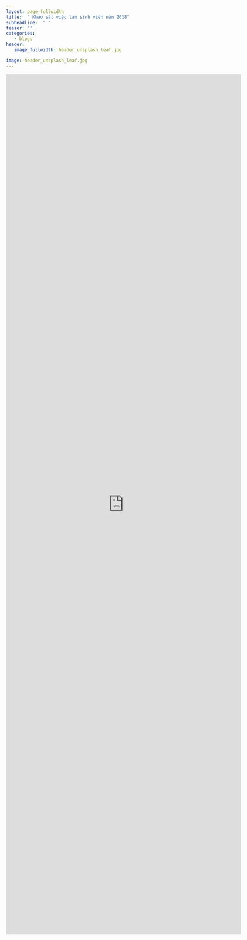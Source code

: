 ```yaml
---
layout: page-fullwidth
title:  " Khảo sát việc làm sinh viên năm 2018"
subheadline:  " "
teaser: ""
categories: 
   - blogs
header:
   image_fullwidth: header_unsplash_leaf.jpg

image: header_unsplash_leaf.jpg
---
```

<iframe src="https://docs.google.com/forms/d/e/1FAIpQLSc9cs6mwFsja3L_0N5ZeD0w8uj3LGWBL5lrB6BVRGPvIlgghQ/viewform?embedded=true" width="640" height="2338" frameborder="0" marginheight="0" marginwidth="0">Loading...</iframe>